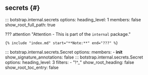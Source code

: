 ## secrets {#}

<!-- prettier-ignore -->
::: botstrap.internal.secrets
    options:
      heading_level: 1
      members: false
      show_root_full_path: true

??? attention "Attention - This is part of the `internal` package."

    {% include "index.md" start="**Note:**" end="???" %}

<!-- prettier-ignore -->
::: botstrap.internal.secrets.Secret
    options:
      members:
        - __init__
      show_signature_annotations: false
::: botstrap.internal.secrets.Secret
    options:
      heading_level: 3
      filters:
        - "!^_"
      show_root_heading: false
      show_root_toc_entry: false

<link rel="stylesheet" href="../stylesheets/secret.css" />
<link rel="stylesheet" href="../../stylesheets/code-navigation.css" />
